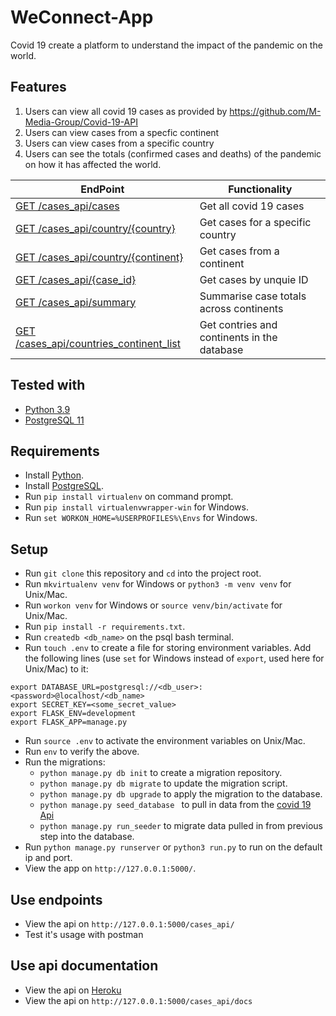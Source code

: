 # WeConnect-App

Covid 19 create a platform to understand the impact of the pandemic on the world.

## Features

1. Users can view all covid 19 cases as provided by https://github.com/M-Media-Group/Covid-19-API
2. Users can view cases from a specfic continent
3. Users can view cases from a specific country
4. Users can see the totals (confirmed cases and deaths) of the pandemic on how it has affected the world.

| EndPoint                                             | Functionality                                    |
| ---------------------------------------------------- | ------------------------------------------------ |
| [GET   /cases_api/cases](https://)                    | Get all covid 19 cases                           |
| [GET   /cases_api/country/{country}](https://)                       | Get cases for a specific country                                  |
| [GET   /cases_api/country/{continent}](https://)                      | Get cases from a continent                                  |
| [GET   /cases_api/{case_id}](https://)              | Get cases by unquie ID                                   |
| [GET   /cases_api/summary](https://)                       | Summarise case totals across continents                              |
| [GET    /cases_api/countries_continent_list](https://)         | Get contries and continents in the database                       |

## Tested with

* [Python 3.9](https://www.python.org/downloads)
* [PostgreSQL 11](https://www.postgresql.org/download/)

## Requirements

* Install [Python](https://www.python.org/downloads/).
* Install [PostgreSQL](https://www.postgresql.org/download/).
* Run `pip install virtualenv` on command prompt.
* Run `pip install virtualenvwrapper-win` for Windows.
* Run `set WORKON_HOME=%USERPROFILES%\Envs` for Windows.

## Setup

* Run `git clone` this repository and `cd` into the project root.
* Run `mkvirtualenv venv` for Windows or `python3 -m venv venv` for Unix/Mac.
* Run `workon venv` for Windows or `source venv/bin/activate` for Unix/Mac.
* Run `pip install -r requirements.txt`.
* Run `createdb <db_name>` on the psql bash terminal.
* Run `touch .env` to create a file for storing environment variables. Add the following lines (use `set` for Windows instead of `export`, used here for Unix/Mac) to it:

```env
export DATABASE_URL=postgresql://<db_user>:<password>@localhost/<db_name>
export SECRET_KEY=<some_secret_value>
export FLASK_ENV=development
export FLASK_APP=manage.py
```

* Run `source .env` to activate the environment variables on Unix/Mac.
* Run `env` to verify the above.
* Run the migrations:
  * `python manage.py db init` to create a migration repository.
  * `python manage.py db migrate` to update the migration script.
  * `python manage.py db upgrade` to apply the migration to the database.
  * `python manage.py seed_database ` to pull in data from the [covid 19 Api](https://github.com/M-Media-Group/Covid-19-API)
  * `python manage.py run_seeder` to migrate data pulled in from previous step into the database.
* Run `python manage.py runserver` or `python3 run.py` to run on the default ip and port.
* View the app on `http://127.0.0.1:5000/`.

## Use endpoints

* View the api on `http://127.0.0.1:5000/cases_api/`
* Test it's usage with postman

## Use api documentation

* View the api on [Heroku](https://)
* View the api on `http://127.0.0.1:5000/cases_api/docs`
